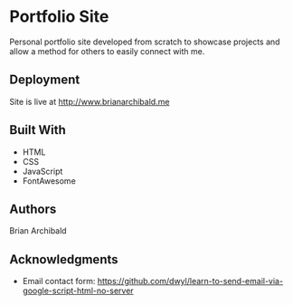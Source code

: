# Portfolio Site

Personal portfolio site developed from scratch to showcase projects and allow a method for others to easily connect with me.


## Deployment

Site is live at http://www.brianarchibald.me

## Built With

* HTML
* CSS
* JavaScript
* FontAwesome

## Authors

Brian Archibald

## Acknowledgments

* Email contact form:
https://github.com/dwyl/learn-to-send-email-via-google-script-html-no-server

